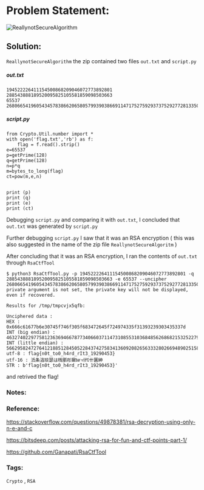 # Problem Statement:
![ReallynotSecureAlgorithm](https://user-images.githubusercontent.com/53595853/133961240-f605b1a0-1bcd-41c7-9bed-a112c5f6747b.png)
## Solution:
`ReallynotSecureAlgorithm` the zip contained two files `out.txt` and `script.py`

##### out.txt
```
194522226411154500868209046072773892801
288543888189520095825105581859098503663
65537
2680665419605434578386620658057993903866911471752759293737529277281335077856
```

##### script.py
```
from Crypto.Util.number import *
with open('flag.txt','rb') as f:
    flag = f.read().strip()
e=65537
p=getPrime(128)
q=getPrime(128)
n=p*q
m=bytes_to_long(flag)
ct=pow(m,e,n)


print (p)
print (q)
print (e)
print (ct)

```
Debugging `script.py` and comparing it with `out.txt`, I concluded that `out.txt` was generated by `script.py`

Further debugging `script.py` I saw that it was an RSA encryption ( this was also suggested in the name of the zip file `ReallynotSecureAlgoritm` )

After concluding that it was an RSA encryption, I ran the contents of `out.txt` through `RsaCtfTool`

```
$ python3 RsaCtfTool.py -p 194522226411154500868209046072773892801 -q 288543888189520095825105581859098503663 -e 65537 --uncipher 2680665419605434578386620658057993903866911471752759293737529277281335077856
private argument is not set, the private key will not be displayed, even if recovered.

Results for /tmp/tmpcvjx5qfb:

Unciphered data :
HEX : 0x666c61677b6e30745f746f305f683472645f724974335f31393239303435337d
INT (big endian) : 46327402297758123636946678773406603711473108553103684856268682153252279890813
INT (little endian) : 56629582472764121885128450522843742758341360920826563332802669489025158573158
utf-8 : flag{n0t_to0_h4rd_rIt3_19290453}
utf-16 : 汦条湻琰瑟は桟爴彤䥲㍴ㅟ㈹〹㔴紳
STR : b'flag{n0t_to0_h4rd_rIt3_19290453}'

```

and retrived the flag!

### Notes:
### Reference:

https://stackoverflow.com/questions/49878381/rsa-decryption-using-only-n-e-and-c

https://bitsdeep.com/posts/attacking-rsa-for-fun-and-ctf-points-part-1/

https://github.com/Ganapati/RsaCtfTool

### Tags:
`Crypto` , `RSA`
